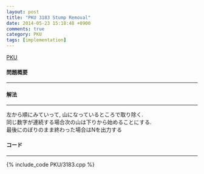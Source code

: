 ```yaml
---
layout: post
title: "PKU 3183 Stump Removal"
date: 2014-05-23 15:18:48 +0900
comments: true
category: PKU
tags: [implementation]
---
```


[PKU](http://poj.org/problem?id=3183)

#### 問題概要

****

#### 解法

****

左から順にみていって, 山になっているところで取り除く.  
同じ数字が連続する場合次の山は下りから始めることにする.  
最後にのぼりのまま終わった場合はNを出力する  

#### コード

****

{% include_code PKU/3183.cpp %}
